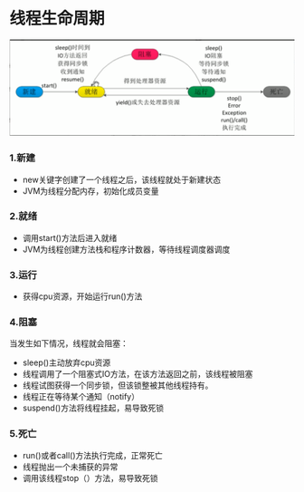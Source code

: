 # 线程生命周期

![线程生命周期](assets/image-20200514095855392.png)

### 1.新建

- new关键字创建了一个线程之后，该线程就处于新建状态
- JVM为线程分配内存，初始化成员变量

### 2.就绪
- 调用start()方法后进入就绪
- JVM为线程创建方法栈和程序计数器，等待线程调度器调度

### 3.运行
- 获得cpu资源，开始运行run()方法

### 4.阻塞
当发生如下情况，线程就会阻塞：
- sleep()主动放弃cpu资源
- 线程调用了一个阻塞式IO方法，在该方法返回之前，该线程被阻塞
- 线程试图获得一个同步锁，但该锁整被其他线程持有。
- 线程正在等待某个通知（notify）
- suspend()方法将线程挂起，易导致死锁

### 5.死亡
- run()或者call()方法执行完成，正常死亡
- 线程抛出一个未捕获的异常
- 调用该线程stop（）方法，易导致死锁